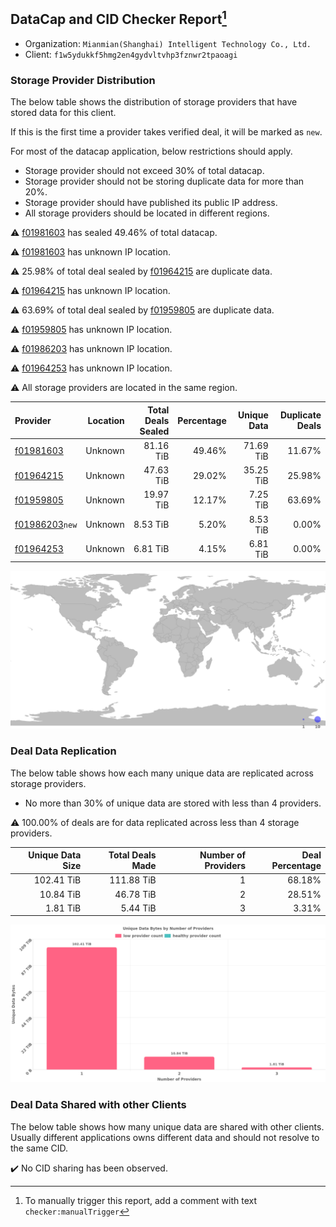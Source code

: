 ## DataCap and CID Checker Report[^1]
 - Organization: `Mianmian(Shanghai) Intelligent Technology Co., Ltd.`
 - Client: `f1w5ydukkf5hmg2en4gydvltvhp3fznwr2tpaoagi`
### Storage Provider Distribution
The below table shows the distribution of storage providers that have stored data for this client.

If this is the first time a provider takes verified deal, it will be marked as `new`.

For most of the datacap application, below restrictions should apply.
 - Storage provider should not exceed 30% of total datacap.
 - Storage provider should not be storing duplicate data for more than 20%.
 - Storage provider should have published its public IP address.
 - All storage providers should be located in different regions.

⚠️ [f01981603](https://filfox.info/en/address/f01981603) has sealed 49.46% of total datacap.

⚠️ [f01981603](https://filfox.info/en/address/f01981603) has unknown IP location.

⚠️ 25.98% of total deal sealed by [f01964215](https://filfox.info/en/address/f01964215) are duplicate data.

⚠️ [f01964215](https://filfox.info/en/address/f01964215) has unknown IP location.

⚠️ 63.69% of total deal sealed by [f01959805](https://filfox.info/en/address/f01959805) are duplicate data.

⚠️ [f01959805](https://filfox.info/en/address/f01959805) has unknown IP location.

⚠️ [f01986203](https://filfox.info/en/address/f01986203) has unknown IP location.

⚠️ [f01964253](https://filfox.info/en/address/f01964253) has unknown IP location.

⚠️ All storage providers are located in the same region.

| Provider                                                    | Location | Total Deals Sealed | Percentage | Unique Data | Duplicate Deals |
| :---------------------------------------------------------- | -------: | -----------------: | ---------: | ----------: | --------------: |
| [f01981603](https://filfox.info/en/address/f01981603)       |  Unknown |          81.16 TiB |     49.46% |   71.69 TiB |          11.67% |
| [f01964215](https://filfox.info/en/address/f01964215)       |  Unknown |          47.63 TiB |     29.02% |   35.25 TiB |          25.98% |
| [f01959805](https://filfox.info/en/address/f01959805)       |  Unknown |          19.97 TiB |     12.17% |    7.25 TiB |          63.69% |
| [f01986203](https://filfox.info/en/address/f01986203)`new`  |  Unknown |           8.53 TiB |      5.20% |    8.53 TiB |           0.00% |
| [f01964253](https://filfox.info/en/address/f01964253)       |  Unknown |           6.81 TiB |      4.15% |    6.81 TiB |           0.00% |

![Provider Distribution](https://raw.githubusercontent.com/data-preservation-programs/filplus-checker-assets/main/filecoin-project/filecoin-plus-large-datasets/issues/919/1671093911229.png)
### Deal Data Replication
The below table shows how each many unique data are replicated across storage providers.
- No more than 30% of unique data are stored with less than 4 providers.

⚠️ 100.00% of deals are for data replicated across less than 4 storage providers.

| Unique Data Size | Total Deals Made | Number of Providers | Deal Percentage |
| ---------------: | ---------------: | ------------------: | --------------: |
|       102.41 TiB |       111.88 TiB |                   1 |          68.18% |
|        10.84 TiB |        46.78 TiB |                   2 |          28.51% |
|         1.81 TiB |         5.44 TiB |                   3 |           3.31% |

![Replication Distribution](https://raw.githubusercontent.com/data-preservation-programs/filplus-checker-assets/main/filecoin-project/filecoin-plus-large-datasets/issues/919/1671093912384.png)
### Deal Data Shared with other Clients
The below table shows how many unique data are shared with other clients.
Usually different applications owns different data and should not resolve to the same CID.

✔️ No CID sharing has been observed.

[^1]: To manually trigger this report, add a comment with text `checker:manualTrigger`
